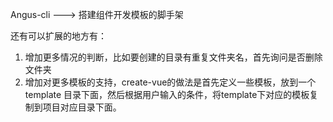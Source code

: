 Angus-cli ---> 搭建组件开发模板的脚手架

还有可以扩展的地方有：
1. 增加更多情况的判断，比如要创建的目录有重复文件夹名，首先询问是否删除文件夹
2. 增加对更多模板的支持，create-vue的做法是首先定义一些模板，放到一个template
    目录下面，然后根据用户输入的条件，将template下对应的模板复制到项目对应目录下面。
